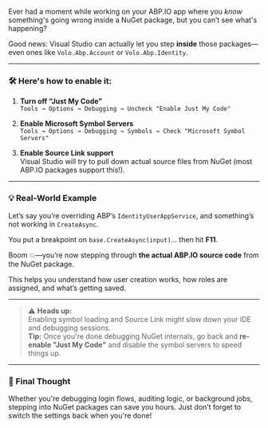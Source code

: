 Ever had a moment while working on your ABP.IO app where you *know* something's going wrong inside a NuGet package, but you can’t see what's happening?

Good news: Visual Studio can actually let you step **inside** those packages—even ones like `Volo.Abp.Account` or `Volo.Abp.Identity`.

---

### 🛠️ Here's how to enable it:

1. **Turn off “Just My Code”**  
   `Tools → Options → Debugging → Uncheck "Enable Just My Code"`

2. **Enable Microsoft Symbol Servers**  
   `Tools → Options → Debugging → Symbols → Check "Microsoft Symbol Servers"`

3. **Enable Source Link support**  
   Visual Studio will try to pull down actual source files from NuGet (most ABP.IO packages support this!).

---

### 💡 Real-World Example

Let’s say you’re overriding ABP’s `IdentityUserAppService`, and something’s not working in `CreateAsync`.

You put a breakpoint on `base.CreateAsync(input)`... then hit **F11**.

Boom 💥—you’re now stepping through **the actual ABP.IO source code** from the NuGet package.

This helps you understand how user creation works, how roles are assigned, and what’s getting saved.

---

> ⚠️ **Heads up:**  
> Enabling symbol loading and Source Link might slow down your IDE and debugging sessions.  
> **Tip:** Once you're done debugging NuGet internals, go back and **re-enable "Just My Code"** and disable the symbol servers to speed things up.

---

### 🎯 Final Thought

Whether you're debugging login flows, auditing logic, or background jobs, stepping into NuGet packages can save you hours. Just don’t forget to switch the settings back when you're done!
